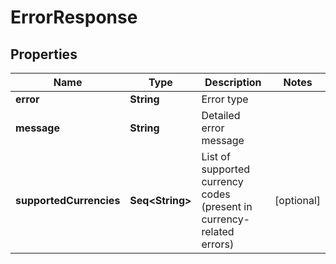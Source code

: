 

# ErrorResponse


## Properties

Name | Type | Description | Notes
------------ | ------------- | ------------- | -------------
**error** | **String** | Error type | 
**message** | **String** | Detailed error message | 
**supportedCurrencies** | **Seq&lt;String&gt;** | List of supported currency codes (present in currency-related errors) |  [optional]



